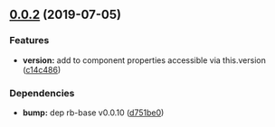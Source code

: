## [0.0.2](https://github.com/rapid-build-ui/rb-textcurve/compare/v0.0.1...v0.0.2) (2019-07-05)


### Features

* **version:** add to component properties accessible via this.version ([c14c486](https://github.com/rapid-build-ui/rb-textcurve/commit/c14c486))


### Dependencies

* **bump:** dep rb-base v0.0.10 ([d751be0](https://github.com/rapid-build-ui/rb-textcurve/commit/d751be0))



